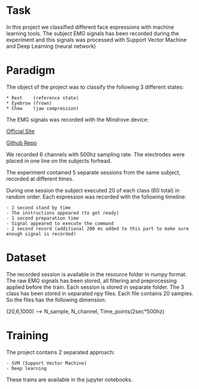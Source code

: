 # Task

In this project we classified different face expressions with machine learning tools.
The subject EMG signals has been recorded during the experiment and this signals was processed with Support Vector Machine and Deep Learning (neural network)

# Paradigm
The object of the project was to classify the following 3 different states:

    * Rest    (reference state)
    * Eyebrow (frown)
    * Chew    (jaw compression)  

The EMG signals was recorded with the Mindrove device:

[Official Site](https://mindrove.com/)

[Github Repo](https://github.com/MindRove/SDK_Public)

We recorded 6 channels with 500hz sampling rate.
The electrodes were placed in one line on the subjects forhead.

The experiment contained 5 separate sessions from the same subject, recorded at different times.

During one session the subject executed 20 of each class (60 total) in random order.
Each expression was recorded with the following timeline:

    - 2 second stand by time 
    - The instructions appeared (to get ready)
    - 1 second preparation time
    - Signal appeared to execute the command
    - 2 second record (additional 200 ms added to this part to make sure enough signal is recorded)


# Dataset
The recorded session is available in the resource folder in numpy format. The raw EMG signals has been stored, all filtering and preprocessing applied before the train. Each session is stored in separate folder.
The 3 class has been stored in separated npy files. Each file contains 20 samples. So the files has the following dimension:

(20,6,1000) --> N_sample, N_channel, Time_points(2sec*500hz)

# Training
The project contains 2 separated approach:

    - SVM (Support Vector Machine)
    - Deep learning
These trains are available in the jupyter notebooks.